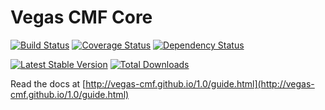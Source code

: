 Vegas CMF Core
==============

[![Build Status](https://travis-ci.org/vegas-cmf/core.png?branch=master)](https://travis-ci.org/vegas-cmf/core)
[![Coverage Status](https://coveralls.io/repos/vegas-cmf/core/badge.png?branch=master)](https://coveralls.io/r/vegas-cmf/core)
[![Dependency Status](https://www.versioneye.com/package/php--vegas-cmf--core/badge.png)](https://www.versioneye.com/package/php--vegas-cmf--core)

[![Latest Stable Version](https://poser.pugx.org/vegas-cmf/core/v/stable.png)](https://packagist.org/packages/vegas-cmf/core)
[![Total Downloads](https://poser.pugx.org/vegas-cmf/core/downloads.png)](https://packagist.org/packages/vegas-cmf/core)

Read the docs at [http://vegas-cmf.github.io/1.0/guide.html](http://vegas-cmf.github.io/1.0/guide.html)